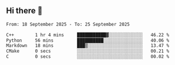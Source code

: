 ## Hi there 👋

<!--
**Bojupi/Bojupi** is a ✨ _special_ ✨ repository because its `README.md` (this file) appears on your GitHub profile.

Here are some ideas to get you started:

- 🔭 I’m currently working on ...
- 🌱 I’m currently learning ...
- 👯 I’m looking to collaborate on ...
- 🤔 I’m looking for help with ...
- 💬 Ask me about ...
- 📫 How to reach me: ...
- 😄 Pronouns: ...
- ⚡ Fun fact: ...
-->

<!--START_SECTION:waka-->

```txt
From: 18 September 2025 - To: 25 September 2025

C++        1 hr 4 mins     ███████████▓░░░░░░░░░░░░░   46.22 %
Python     56 mins         ██████████░░░░░░░░░░░░░░░   40.06 %
Markdown   18 mins         ███▒░░░░░░░░░░░░░░░░░░░░░   13.47 %
CMake      0 secs          ░░░░░░░░░░░░░░░░░░░░░░░░░   00.21 %
C          0 secs          ░░░░░░░░░░░░░░░░░░░░░░░░░   00.02 %
```

<!--END_SECTION:waka-->
